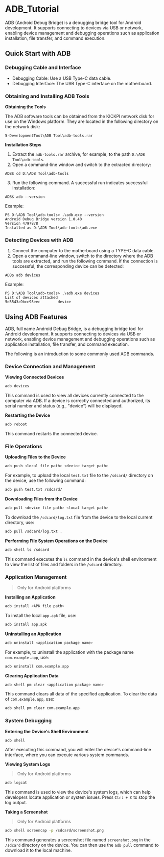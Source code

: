 # ADB_Tutorial

ADB (Android Debug Bridge) is a debugging bridge tool for Android development. It supports connecting to devices via USB or network, enabling device management and debugging operations such as application installation, file transfer, and command execution.

## Quick Start with ADB

### Debugging Cable and Interface

- Debugging Cable: Use a USB Type-C data cable.
- Debugging Interface: The USB Type-C interface on the motherboard.

### **Obtaining and Installing ADB Tools**

**Obtaining the Tools**

The ADB software tools can be obtained from the KICKPI network disk for use on the Windows platform. They are located in the following directory on the network disk:

```
5-DevelopmentTool\ADB Tool\adb-tools.rar
```

**Installation Steps**

1. Extract the `adb-tools.rar` archive, for example, to the path `D:\ADB Tool\adb-tools`.
2. Open a command-line window and switch to the extracted directory:

```
ADB$ cd D:\ADB Tool\adb-tools
```

3. Run the following command. A successful run indicates successful installation:

```
ADB$ adb --version
```

Example:

```
PS D:\ADB Tool\adb-tools> .\adb.exe --version
Android Debug Bridge version 1.0.40
Version 4797878
Installed as D:\ADB Tool\adb-tools\adb.exe
```

### **Detecting Devices with ADB**

1. Connect the computer to the motherboard using a TYPE-C data cable.
2. Open a command-line window, switch to the directory where the ADB tools are extracted, and run the following command. If the connection is successful, the corresponding device can be detected:

```
ADB$ adb devices
```

Example:

```
PS D:\ADB Tool\adb-tools> .\adb.exe devices
List of devices attached
5d5543a9bcc93eec        device
```

## Using ADB Features

ADB, full name Android Debug Bridge, is a debugging bridge tool for Android development. It supports connecting to devices via USB or network, enabling device management and debugging operations such as application installation, file transfer, and command execution.

The following is an introduction to some commonly used ADB commands.

### Device Connection and Management

**Viewing Connected Devices**

```bash
adb devices
```

This command is used to view all devices currently connected to the computer via ADB. If a device is correctly connected and authorized, its serial number and status (e.g., "device") will be displayed.

**Restarting the Device**

```bash
adb reboot
```

This command restarts the connected device.

### File Operations

**Uploading Files to the Device**

```bash
adb push <local file path> <device target path>
```

For example, to upload the local `test.txt` file to the `/sdcard/` directory on the device, use the following command:

```bash
adb push test.txt /sdcard/
```

**Downloading Files from the Device**

```bash
adb pull <device file path> <local target path>
```

To download the `/sdcard/log.txt` file from the device to the local current directory, use:

```bash
adb pull /sdcard/log.txt .
```

**Performing File System Operations on the Device**

```bash
adb shell ls /sdcard
```

This command executes the `ls` command in the device's shell environment to view the list of files and folders in the `/sdcard` directory.

### Application Management

> Only for Android platforms

**Installing an Application**

```bash
adb install <APK file path>
```

To install the local `app.apk` file, use:

```bash
adb install app.apk
```

**Uninstalling an Application**

```bash
adb uninstall <application package name>
```

For example, to uninstall the application with the package name `com.example.app`, use:

```bash
adb uninstall com.example.app
```

**Clearing Application Data**

```bash
adb shell pm clear <application package name>
```

This command clears all data of the specified application. To clear the data of `com.example.app`, use:

```bash
adb shell pm clear com.example.app
```

### System Debugging

**Entering the Device's Shell Environment**

```bash
adb shell
```

After executing this command, you will enter the device's command-line interface, where you can execute various system commands.

**Viewing System Logs**

> Only for Android platforms

```bash
adb logcat
```

This command is used to view the device's system logs, which can help developers locate application or system issues. Press `Ctrl + C` to stop the log output.

**Taking a Screenshot**

> Only for Android platforms

```bash
adb shell screencap -p /sdcard/screenshot.png
```

This command generates a screenshot file named `screenshot.png` in the `/sdcard` directory on the device. You can then use the `adb pull` command to download it to the local machine.
